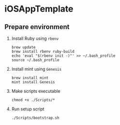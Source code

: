 # iOSAppTemplate

## Prepare environment

1. Install Ruby using `rbenv`

   ```
   brew update
   brew install rbenv ruby-build
   echo 'eval "$(rbenv init -)"' >> ~/.bash_profile
   source ~/.bash_profile
   ```

1. Install mint using `Genesis`

   ```
   brew install mint
   mint install Genesis
   ```

1. Make scripts executable

   ```
   chmod +x ./Scripts/*
   ```

1. Run setup script

   ```
   ./Scripts/bootstrap.sh
   ```
